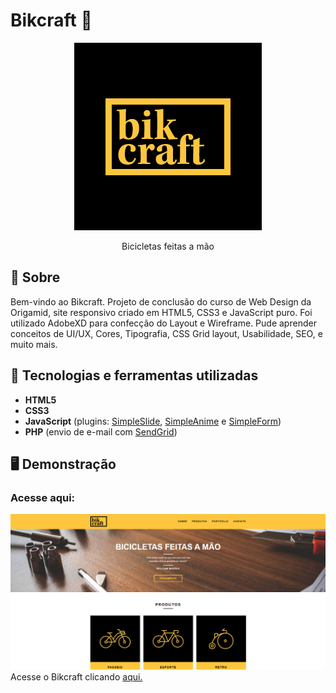 # Bikcraft 🚴
 
<div align="center">
 <img src="https://github.com/Vinicius-Rangel-dev/Bikcraft/blob/main/web/img/og-image.png">
 <p>Bicicletas feitas a mão</p>
</div>
 
 ## 📖 Sobre
 Bem-vindo ao Bikcraft. Projeto de conclusão do curso de Web Design da Origamid, site responsivo criado em HTML5, CSS3 e JavaScript puro. Foi utilizado AdobeXD para confecção do Layout e Wireframe. Pude aprender conceitos de UI/UX, Cores, Tipografia, CSS Grid layout, Usabilidade, SEO, e muito mais.
 
 ## 🔧 Tecnologias e ferramentas utilizadas
- **HTML5**
- **CSS3**
- **JavaScript** (plugins: [SimpleSlide](https://github.com/origamid/simple-slide), [SimpleAnime](https://github.com/origamid/simple-anime) e [SimpleForm](https://github.com/origamid/simple-form))
- **PHP** (envio de e-mail com [SendGrid](https://sendgrid.com/))

## 🖥️ Demonstração
### Acesse aqui:

<a href="https://stupefied-leavitt-79e55c.netlify.app"><img src="https://github.com/Vinicius-Rangel-dev/Bikcraft/blob/6b90e58029cec9581d7bfe2a85d4cc8ef9f9cdab/imagem_2021-07-30_162701.png"></a>
Acesse o Bikcraft clicando <a href="https://stupefied-leavitt-79e55c.netlify.app">aqui.</a>
